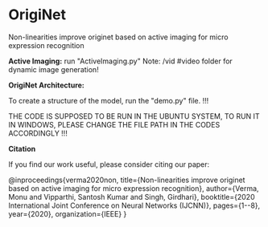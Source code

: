 # OrigiNet
Non-linearities improve originet based on active imaging for micro expression recognition

**Active Imaging:** 
run "ActiveImaging.py" Note: /vid #video folder for dynamic image generation!

**OrigiNet Architecture:**

To create a structure of the model, run the "demo.py" file. !!! 


THE CODE IS SUPPOSED TO BE RUN IN THE UBUNTU SYSTEM, TO RUN IT IN WINDOWS, PLEASE CHANGE THE FILE PATH IN THE CODES ACCORDINGLY !!!

**Citation**


If you find our work useful, please consider citing our paper:

@inproceedings{verma2020non,
  title={Non-linearities improve originet based on active imaging for micro expression recognition},
  author={Verma, Monu and Vipparthi, Santosh Kumar and Singh, Girdhari},
  booktitle={2020 International Joint Conference on Neural Networks (IJCNN)},
  pages={1--8},
  year={2020},
  organization={IEEE}
}
